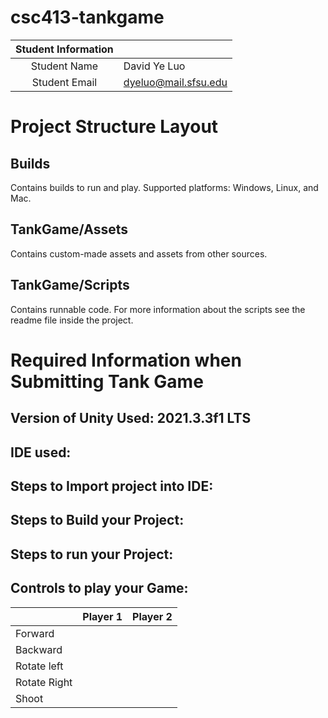 # csc413-tankgame


| Student Information |                      |
| :-----------------: | -------------------- |
|    Student Name     | David Ye Luo         |
|    Student Email    | dyeluo@mail.sfsu.edu |

# Project Structure Layout

## Builds

Contains builds to run and play. Supported platforms: Windows, Linux, and Mac.

## TankGame/Assets

Contains custom-made assets and assets from other sources.

## TankGame/Scripts

Contains runnable code. For more information about the scripts see the readme file inside the project.

# Required Information when Submitting Tank Game

## Version of Unity Used: 2021.3.3f1 LTS

## IDE used: <TODO>

## Steps to Import project into IDE: <TODO>

## Steps to Build your Project: <TODO>

## Steps to run your Project: <TODO>

## Controls to play your Game: <TODO>

|               | Player 1 | Player 2 |
|---------------|----------|----------|
|  Forward      |          |          |
|  Backward     |          |          |
|  Rotate left  |          |          |
|  Rotate Right |          |          |
|  Shoot        |          |          |

<!-- you may add more controls if you need to. -->
